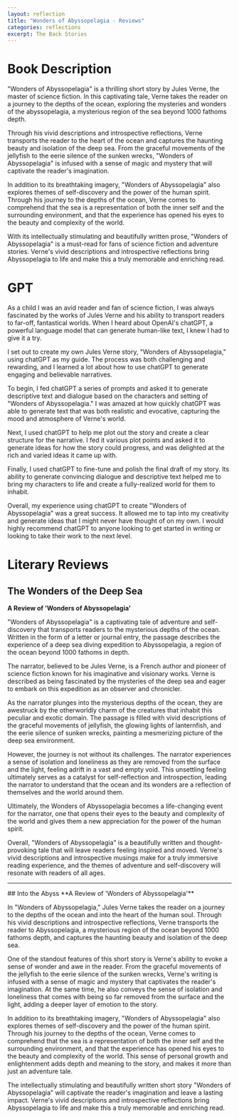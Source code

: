 ```yaml
---
layout: reflection
title: "Wonders of Abyssopelagia - Reviews"
categories: reflections
excerpt: The Back Stories
---
```


# Book Description

"Wonders of Abyssopelagia" is a thrilling short story by Jules Verne, the master of science fiction. In this captivating tale, Verne takes the reader on a journey to the depths of the ocean, exploring the mysteries and wonders of the abyssopelagia, a mysterious region of the sea beyond 1000 fathoms depth.

Through his vivid descriptions and introspective reflections, Verne transports the reader to the heart of the ocean and captures the haunting beauty and isolation of the deep sea. From the graceful movements of the jellyfish to the eerie silence of the sunken wrecks, "Wonders of Abyssopelagia" is infused with a sense of magic and mystery that will captivate the reader's imagination.

In addition to its breathtaking imagery, "Wonders of Abyssopelagia" also explores themes of self-discovery and the power of the human spirit. Through his journey to the depths of the ocean, Verne comes to comprehend that the sea is a representation of both the inner self and the surrounding environment, and that the experience has opened his eyes to the beauty and complexity of the world.

With its intellectually stimulating and beautifully written prose, "Wonders of Abyssopelagia" is a must-read for fans of science fiction and adventure stories. Verne's vivid descriptions and introspective reflections bring Abyssopelagia to life and make this a truly memorable and enriching read.


# GPT

As a child I was an avid reader and fan of science fiction, I was always fascinated by the works of Jules Verne and his ability to transport readers to far-off, fantastical worlds. When I heard about OpenAI's chatGPT, a powerful language model that can generate human-like text, I knew I had to give it a try.

I set out to create my own Jules Verne story, "Wonders of Abyssopelagia," using chatGPT as my guide. The process was both challenging and rewarding, and I learned a lot about how to use chatGPT to generate engaging and believable narratives.

To begin, I fed chatGPT a series of prompts and asked it to generate descriptive text and dialogue based on the characters and setting of "Wonders of Abyssopelagia." I was amazed at how quickly chatGPT was able to generate text that was both realistic and evocative, capturing the mood and atmosphere of Verne's world.

Next, I used chatGPT to help me plot out the story and create a clear structure for the narrative. I fed it various plot points and asked it to generate ideas for how the story could progress, and was delighted at the rich and varied ideas it came up with.

Finally, I used chatGPT to fine-tune and polish the final draft of my story. Its ability to generate convincing dialogue and descriptive text helped me to bring my characters to life and create a fully-realized world for them to inhabit.

Overall, my experience using chatGPT to create "Wonders of Abyssopelagia" was a great success. It allowed me to tap into my creativity and generate ideas that I might never have thought of on my own. I would highly recommend chatGPT to anyone looking to get started in writing or looking to take their work to the next level.






# Literary Reviews

## The Wonders of the Deep Sea

**A Review of 'Wonders of Abyssopelagia'**

"Wonders of Abyssopelagia" is a captivating tale of adventure and self-discovery that transports readers to the mysterious depths of the ocean. Written in the form of a letter or journal entry, the passage describes the experience of a deep sea diving expedition to Abyssopelagia, a region of the ocean beyond 1000 fathoms in depth.

The narrator, believed to be Jules Verne, is a French author and pioneer of science fiction known for his imaginative and visionary works. Verne is described as being fascinated by the mysteries of the deep sea and eager to embark on this expedition as an observer and chronicler.

As the narrator plunges into the mysterious depths of the ocean, they are awestruck by the otherworldly charm of the creatures that inhabit this peculiar and exotic domain. The passage is filled with vivid descriptions of the graceful movements of jellyfish, the glowing lights of lanternfish, and the eerie silence of sunken wrecks, painting a mesmerizing picture of the deep sea environment.

However, the journey is not without its challenges. The narrator experiences a sense of isolation and loneliness as they are removed from the surface and the light, feeling adrift in a vast and empty void. This unsettling feeling ultimately serves as a catalyst for self-reflection and introspection, leading the narrator to understand that the ocean and its wonders are a reflection of themselves and the world around them.

Ultimately, the Wonders of Abyssopelagia becomes a life-changing event for the narrator, one that opens their eyes to the beauty and complexity of the world and gives them a new appreciation for the power of the human spirit.

Overall, "Wonders of Abyssopelagia" is a beautifully written and thought-provoking tale that will leave readers feeling inspired and moved. Verne's vivid descriptions and introspective musings make for a truly immersive reading experience, and the themes of adventure and self-discovery will resonate with readers of all ages.

<hr>
##  Into the Abyss
**A Review of 'Wonders of Abyssopelagia'**

In "Wonders of Abyssopelagia," Jules Verne takes the reader on a journey to the depths of the ocean and into the heart of the human soul. Through his vivid descriptions and introspective reflections, Verne transports the reader to Abyssopelagia, a mysterious region of the ocean beyond 1000 fathoms depth, and captures the haunting beauty and isolation of the deep sea.

One of the standout features of this short story is Verne's ability to evoke a sense of wonder and awe in the reader. From the graceful movements of the jellyfish to the eerie silence of the sunken wrecks, Verne's writing is infused with a sense of magic and mystery that captivates the reader's imagination. At the same time, he also conveys the sense of isolation and loneliness that comes with being so far removed from the surface and the light, adding a deeper layer of emotion to the story.

In addition to its breathtaking imagery, "Wonders of Abyssopelagia" also explores themes of self-discovery and the power of the human spirit. Through his journey to the depths of the ocean, Verne comes to comprehend that the sea is a representation of both the inner self and the surrounding environment, and that the experience has opened his eyes to the beauty and complexity of the world. This sense of personal growth and enlightenment adds depth and meaning to the story, and makes it more than just an adventure tale.

The intellectually stimulating and beautifully written short story "Wonders of Abyssopelagia" will captivate the reader's imagination and leave a lasting impact. Verne's vivid descriptions and introspective reflections bring Abyssopelagia to life and make this a truly memorable and enriching read.